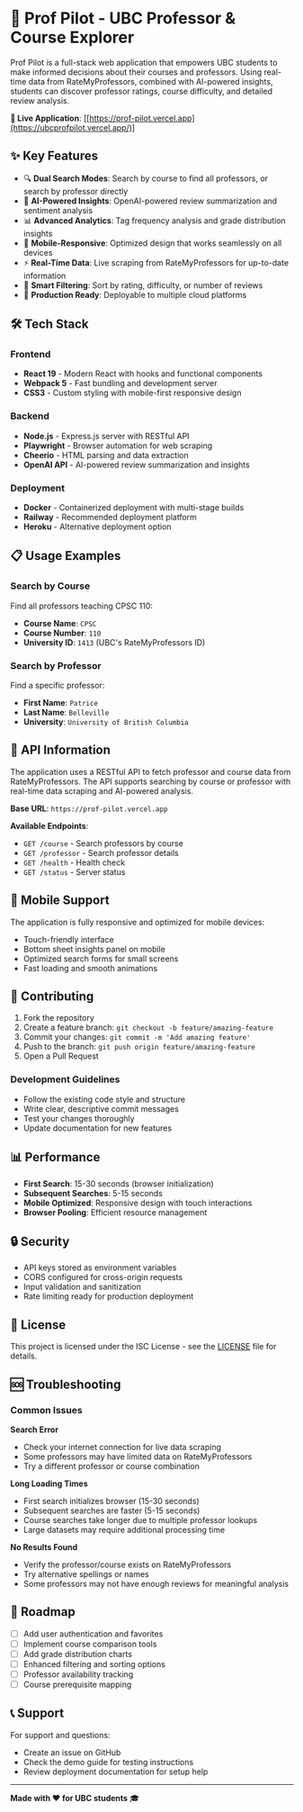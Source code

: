 # 🚀 Prof Pilot - UBC Professor & Course Explorer


Prof Pilot is a full-stack web application that empowers UBC students to make informed decisions about their courses and professors. Using real-time data from RateMyProfessors, combined with AI-powered insights, students can discover professor ratings, course difficulty, and detailed review analysis.

**🔗 Live Application**: [[https://prof-pilot.vercel.app](https://ubcprofpilot.vercel.app/)]

## ✨ Key Features

- 🔍 **Dual Search Modes**: Search by course to find all professors, or search by professor directly
- 🤖 **AI-Powered Insights**: OpenAI-powered review summarization and sentiment analysis
- 📊 **Advanced Analytics**: Tag frequency analysis and grade distribution insights
- 📱 **Mobile-Responsive**: Optimized design that works seamlessly on all devices
- ⚡ **Real-Time Data**: Live scraping from RateMyProfessors for up-to-date information
- 🎯 **Smart Filtering**: Sort by rating, difficulty, or number of reviews
- 🚀 **Production Ready**: Deployable to multiple cloud platforms

## 🛠️ Tech Stack

### Frontend
- **React 19** - Modern React with hooks and functional components
- **Webpack 5** - Fast bundling and development server
- **CSS3** - Custom styling with mobile-first responsive design

### Backend
- **Node.js** - Express.js server with RESTful API
- **Playwright** - Browser automation for web scraping
- **Cheerio** - HTML parsing and data extraction
- **OpenAI API** - AI-powered review summarization and insights

### Deployment
- **Docker** - Containerized deployment with multi-stage builds
- **Railway** - Recommended deployment platform
- **Heroku** - Alternative deployment option

## 📋 Usage Examples

### Search by Course
Find all professors teaching CPSC 110:
- **Course Name**: `CPSC`
- **Course Number**: `110`
- **University ID**: `1413` (UBC's RateMyProfessors ID)

### Search by Professor
Find a specific professor:
- **First Name**: `Patrice`
- **Last Name**: `Belleville`
- **University**: `University of British Columbia`

## 🔧 API Information

The application uses a RESTful API to fetch professor and course data from RateMyProfessors. The API supports searching by course or professor with real-time data scraping and AI-powered analysis.

**Base URL**: `https://prof-pilot.vercel.app`

**Available Endpoints**:
- `GET /course` - Search professors by course
- `GET /professor` - Search professor details
- `GET /health` - Health check
- `GET /status` - Server status

## 📱 Mobile Support

The application is fully responsive and optimized for mobile devices:

- Touch-friendly interface
- Bottom sheet insights panel on mobile
- Optimized search forms for small screens
- Fast loading and smooth animations

## 🤝 Contributing

1. Fork the repository
2. Create a feature branch: `git checkout -b feature/amazing-feature`
3. Commit your changes: `git commit -m 'Add amazing feature'`
4. Push to the branch: `git push origin feature/amazing-feature`
5. Open a Pull Request

### Development Guidelines

- Follow the existing code style and structure
- Write clear, descriptive commit messages
- Test your changes thoroughly
- Update documentation for new features

## 📊 Performance

- **First Search**: 15-30 seconds (browser initialization)
- **Subsequent Searches**: 5-15 seconds
- **Mobile Optimized**: Responsive design with touch interactions
- **Browser Pooling**: Efficient resource management

## 🔒 Security

- API keys stored as environment variables
- CORS configured for cross-origin requests
- Input validation and sanitization
- Rate limiting ready for production deployment

## 📝 License

This project is licensed under the ISC License - see the [LICENSE](LICENSE) file for details.

## 🆘 Troubleshooting

### Common Issues

**Search Error**
- Check your internet connection for live data scraping
- Some professors may have limited data on RateMyProfessors
- Try a different professor or course combination

**Long Loading Times**
- First search initializes browser (15-30 seconds)
- Subsequent searches are faster (5-15 seconds)
- Course searches take longer due to multiple professor lookups
- Large datasets may require additional processing time

**No Results Found**
- Verify the professor/course exists on RateMyProfessors
- Try alternative spellings or names
- Some professors may not have enough reviews for meaningful analysis

## 🎯 Roadmap

- [ ] Add user authentication and favorites
- [ ] Implement course comparison tools
- [ ] Add grade distribution charts
- [ ] Enhanced filtering and sorting options
- [ ] Professor availability tracking
- [ ] Course prerequisite mapping

## 📞 Support

For support and questions:
- Create an issue on GitHub
- Check the demo guide for testing instructions
- Review deployment documentation for setup help

---

**Made with ❤️ for UBC students** 🎓
